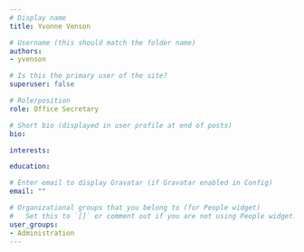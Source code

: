 ```yaml
---
# Display name
title: Yvonne Venson

# Username (this should match the folder name)
authors:
- yvenson

# Is this the primary user of the site?
superuser: false

# Role/position
role: Office Secretary

# Short bio (displayed in user profile at end of posts)
bio:

interests:

education:

# Enter email to display Gravatar (if Gravatar enabled in Config)
email: ""

# Organizational groups that you belong to (for People widget)
#   Set this to `[]` or comment out if you are not using People widget.
user_groups:
- Administration
---
```


